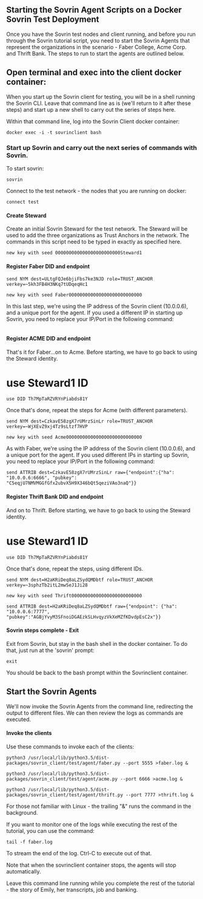 Starting the Sovrin Agent Scripts on a Docker Sovrin Test Deployment
------

Once you have the Sovrin test nodes and client running, and before you run through the Sovrin tutorial script, you need to start the Sovrin Agents that represent the organizations in the scenario - Faber College, Acme Corp. and Thrift Bank. The steps to run to start the agents are outlined below.

## Open terminal and exec into the client docker container:
When you start up the Sovrin client for testing, you will be in a shell running the Sovrin CLI. Leave that command line as is (we'll return to it after these steps) and start up a new shell to carry out the series of steps here.

Within that command line, log into the Sovrin Client docker container:


```docker exec -i -t sovrinclient bash```

### Start up Sovrin and carry out the next series of commands with Sovrin.

To start sovrin:

```sovrin```

Connect to the test network - the nodes that you are running on docker:

```connect test```

#### Create Steward

Create an initial Sovrin Steward for the test network. The Steward will be used to add the three organizations as Trust Anchors in the network. The commands in this script need to be typed in exactly as specified here.

```new key with seed 000000000000000000000000Steward1```

#### Register Faber DID and endpoint

```send NYM dest=ULtgFQJe6bjiFbs7ke3NJD role=TRUST_ANCHOR verkey=~5kh3FB4H3NKq7tUDqeqHc1```

```new key with seed Faber000000000000000000000000000```

In this last step, we're using the IP address of the Sovrin client (10.0.0.6), and a unique port for the agent. If you used a different IP in starting up Sovrin, you need to replace your IP/Port in the following command:

```send ATTRIB dest=ULtgFQJe6bjiFbs7ke3NJD raw={"endpoint": {"ha": "10.0.0.6:5555", "pubkey": "5hmMA64DDQz5NzGJNVtRzNwpkZxktNQds21q3Wxxa62z"}}
```

#### Register ACME DID and endpoint
That's it for Faber...on to Acme.  Before starting, we have to go back to using the Steward identity.

# use Steward1 ID
```use DID Th7MpTaRZVRYnPiabds81Y```

Once that's done, repeat the steps for Acme (with different parameters).

```send NYM dest=CzkavE58zgX7rUMrzSinLr role=TRUST_ANCHOR verkey=~WjXEvZ9xj4Tz9sLtzf7HVP```

```new key with seed Acme0000000000000000000000000000```

As with Faber, we're using the IP address of the Sovrin client (10.0.0.6), and a unique port for the agent. If you used different IPs in starting up Sovrin, you need to replace your IP/Port in the following command:

```send ATTRIB dest=CzkavE58zgX7rUMrzSinLr raw={"endpoint":{"ha": "10.0.0.6:6666", "pubkey": "C5eqjU7NMVMGGfGfx2ubvX5H9X346bQt5qeziVAo3naQ"}}```

#### Register Thrift Bank DID and endpoint
And on to Thrift.  Before starting, we have to go back to using the Steward identity.

# use Steward1 ID
```use DID Th7MpTaRZVRYnPiabds81Y```

Once that's done, repeat the steps, using different IDs.

```send NYM dest=H2aKRiDeq8aLZSydQMDbtf role=TRUST_ANCHOR verkey=~3sphzTb2itL2mwSeJ1Ji28```

```new key with seed Thrift00000000000000000000000000```

```send ATTRIB dest=H2aKRiDeq8aLZSydQMDbtf raw={"endpoint": {"ha": "10.0.0.6:7777", "pubkey":"AGBjYvyM3SFnoiDGAEzkSLHvqyzVkXeMZfKDvdpEsC2x"}}```

#### Sovrin steps complete - Exit
Exit from Sovrin, but stay in the bash shell in the docker container. To do that, just run at the 'sovrin' prompt:

```exit```

You should be back to the bash prompt within the Sovrinclient container.

## Start the Sovrin Agents

We'll now invoke the Sovrin Agents from the command line, redirecting the output to different files. We can then review the logs as commands are executed.

#### Invoke the clients
Use these commands to invoke each of the clients:

```python3 /usr/local/lib/python3.5/dist-packages/sovrin_client/test/agent/faber.py --port 5555 >faber.log &```

```python3 /usr/local/lib/python3.5/dist-packages/sovrin_client/test/agent/acme.py --port 6666 >acme.log &```

```python3 /usr/local/lib/python3.5/dist-packages/sovrin_client/test/agent/thrift.py --port 7777 >thrift.log &```

For those not familiar with Linux - the trailing "&" runs the command in the background.

If you want to monitor one of the logs while executing the rest of the tutorial, you can use the command:

```tail -f faber.log```

To stream the end of the log. Ctrl-C to execute out of that.

Note that when the sovrinclient container stops, the agents will stop automatically.

Leave this command line running while you complete the rest of the tutorial - the story of Emily, her transcripts, job and banking.
